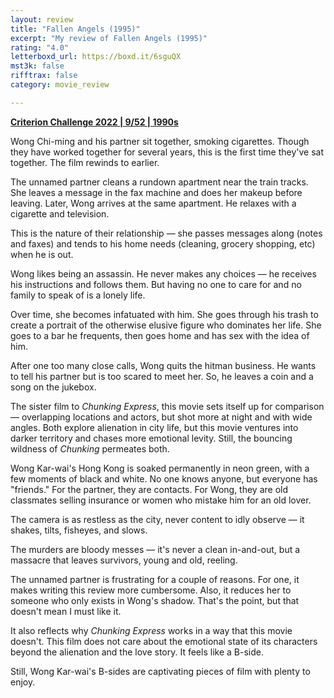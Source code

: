 ```yaml
---
layout: review
title: "Fallen Angels (1995)"
excerpt: "My review of Fallen Angels (1995)"
rating: "4.0"
letterboxd_url: https://boxd.it/6sguQX
mst3k: false
rifftrax: false
category: movie_review

---
```


<b><a href="https://boxd.it/q4PJa/detail" title="Criterion Challenge 2022 | 9/52 | 1990s">Criterion Challenge 2022 | 9/52 | 1990s</a></b>

Wong Chi-ming and his partner sit together, smoking cigarettes. Though they have worked together for several years, this is the first time they've sat together. The film rewinds to earlier.

The unnamed partner cleans a rundown apartment near the train tracks. She leaves a message in the fax machine and does her makeup before leaving. Later, Wong arrives at the same apartment. He relaxes with a cigarette and television.

This is the nature of their relationship — she passes messages along (notes and faxes) and tends to his home needs (cleaning, grocery shopping, etc) when he is out. 

Wong likes being an assassin. He never makes any choices — he receives his instructions and follows them. But having no one to care for and no family to speak of is a lonely life.

Over time, she becomes infatuated with him. She goes through his trash to create a portrait of the otherwise elusive figure who dominates her life. She goes to a bar he frequents, then goes home and has sex with the idea of him.

After one too many close calls, Wong quits the hitman business. He wants to tell his partner but is too scared to meet her. So, he leaves a coin and a song on the jukebox.

The sister film to <i>Chunking Express</i>, this movie sets itself up for comparison — overlapping locations and actors, but shot more at night and with wide angles. Both explore alienation in city life, but this movie ventures into darker territory and chases more emotional levity. Still, the bouncing wildness of <i>Chunking</i> permeates both.

Wong Kar-wai's Hong Kong is soaked permanently in neon green, with a few moments of black and white. No one knows anyone, but everyone has "friends." For the partner, they are contacts. For Wong, they are old classmates selling insurance or women who mistake him for an old lover.

The camera is as restless as the city, never content to idly observe — it shakes, tilts, fisheyes, and slows.

The murders are bloody messes — it's never a clean in-and-out, but a massacre that leaves survivors, young and old, reeling.

The unnamed partner is frustrating for a couple of reasons. For one, it makes writing this review more cumbersome. Also, it reduces her to someone who only exists in Wong's shadow. That's the point, but that doesn't mean I must like it.

It also reflects why <i>Chunking Express</i> works in a way that this movie doesn't. This film does not care about the emotional state of its characters beyond the alienation and the love story. It feels like a B-side.

Still, Wong Kar-wai's B-sides are captivating pieces of film with plenty to enjoy.
